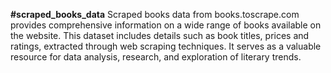 **#scraped_books_data**
Scraped books data from books.toscrape.com provides comprehensive information on a wide range of books available on the website. This dataset includes details such as book titles, prices and ratings, extracted through web scraping techniques. It serves as a valuable resource for data analysis, research, and exploration of literary trends.
